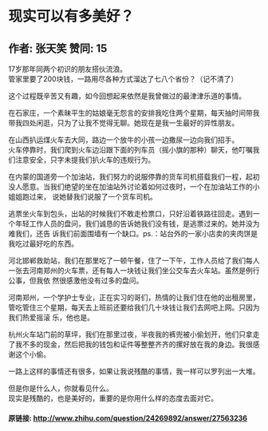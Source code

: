 # 现实可以有多美好？
## 作者: 张天笑  赞同: 15
17岁那年同两个初识的朋友搭伙流浪。  
管家里要了200块钱，一路用尽各种方式溜达了七八个省份？（记不清了）  
  
这个过程既辛苦又有趣，如今回想起来依然是我曾做过的最津津乐道的事情。  
  
在石家庄，一个素昧平生的姑娘毫无怨言的安排我吃住两个星期，每天抽时间带我带我四处闲逛，只为了让我不觉得无聊。她现在是我一生最好的异性朋友。  
  
在山西扒运煤火车去大同，路边一个放牛的小孩一边撒尿一边向我们招手。  
火车停靠时，我们爬到火车边沿跟下面的列车员（摇小旗的那种）聊天，他叮嘱我们注意安全，只字未提我们扒火车的违规行为。  
  
在内蒙的国道旁一个加油站，我们努力的说服停靠的货车司机搭载我们一程，起初没人愿意。当我们绝望的坐在加油站外讨论着如何过夜时，一个在加油站工作的小姐姐跑过来，
说她替我们说服了一个货车司机。  
  
逃票坐火车到包头，出站的时候我们不敢走检票口，只好沿着铁路往回走。遇到一个年轻工作人员的盘问，我们诚恳的告诉她我们没有钱，是逃票过来的。她并没为难我们，还告
诉我们前面围墙有一个缺口。ps.：站台外的一家小店卖的夹肉饼是我吃过最好吃的东西。  
  
河北邯郸救助站，我们在那里吃了一顿午餐，住了一下午，工作人员给了我们每人一张去河南郑州的火车票，还有每人一块钱让我们坐公交车去火车站。虽然是例行公事，但我依
然很感激他没有过多的盘问。  
  
河南郑州，一个学护士专业，正在实习的哥们，热情的让我们住在他的出租房里，管吃管住三个星期，每天去上班前还要给我们几十块钱让我们去网吧上网。只因为我们热爱摇滚
乐，他也是。  
  
杭州火车站门前的草坪，我们在那里过夜，半夜我的裤兜被小偷划开，他们只拿走了我不多的现金，然后把我的钱包和证件等整整齐齐的摞好放在我的身边。我很感谢这个小偷。  
  
一路上这样的事情还有很多，如果让我说残酷的事情，我一样可以罗列出一大堆。  
  
但是你是什么人，你就看见什么。  
现实是残酷的，也是美好的，重要的是你用什么样的态度去面对它。

#### 原链接: http://www.zhihu.com/question/24269892/answer/27563236